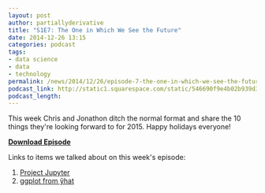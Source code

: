 ```yaml
---
layout: post
author: partiallyderivative
title: "S1E7: The One in Which We See the Future"
date: 2014-12-26 13:15
categories: podcast
tags:
- data science
- data
- technology
permalink: /news/2014/12/26/episode-7-the-one-in-which-we-see-the-future
podcast_link: http://static1.squarespace.com/static/546690f9e4b02b939d34b2b1/546691b4e4b01fdff0c848ac/54945d6be4b041d6f14eaaab/1419009435954/Partially_Derivative_Episode_7.mp3
podcast_length:
---
```


This week Chris and Jonathon ditch the normal format and share the 10
things they're looking forward to for 2015. Happy holidays everyone! 

[**Download Episode**](http://static1.squarespace.com/static/546690f9e4b02b939d34b2b1/546691b4e4b01fdff0c848ac/54945d6be4b041d6f14eaaab/1419009435954/Partially_Derivative_Episode_7.mp3)

Links to items we talked about on this week's episode:

1.  [Project Jupyter](http://jupyter.org/)
2.  [ggplot from ŷhat](http://ggplot.yhathq.com/)
